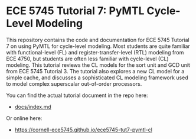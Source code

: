 
ECE 5745 Tutorial 7: PyMTL Cycle-Level Modeling
==========================================================================

This repository contains the code and documentation for ECE 5745 Tutorial
7 on using PyMTL for cycle-level modeling. Most students are quite
familiar with functional-level (FL) and register-transfer-level (RTL)
modeling from ECE 4750, but students are often less familiar with
cycle-level (CL) modeling. This tutorial reviews the CL models for the
sort unit and GCD unit from ECE 5745 Tutorial 3. The tutorial also
explores a new CL model for a simple cache, and discusses a sophisticated
CL modeling framework used to model complex superscalar out-of-order
processors.

You can find the actual tutorial document in the repo here:

 - [docs/index.md](docs/index.md)

Or online here:

 - https://cornell-ece5745.github.io/ece5745-tut7-pymtl-cl


